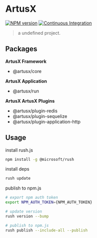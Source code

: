 # ArtusX

[![NPM version](https://img.shields.io/npm/v/@artusx/core.svg?style=flat-square)](https://npmjs.org/package/@artusx/core)
[![Continuous Integration](https://github.com/thonatos/artusx/actions/workflows/ci.yml/badge.svg)](https://github.com/thonatos/artusx/actions/workflows/ci.yml)

> a undefined project.

## Packages

**ArtusX Framework**

- @artusx/core

**ArtusX Application**

- @artusx/run

**ArtusX ArtusX Plugins**

- @artusx/plugin-redis
- @artusx/plugin-sequelize
- @artusx/plugin-application-http

## Usage

install rush.js

```bash
npm install -g @microsoft/rush
```

install deps

```bash
rush update
```

publish to npm.js

```bash
# export npm auth token
export NPM_AUTH_TOKEN={NPM_AUTH_TOKEN}

# update version
rush version --bump

# publish to npm.js
rush publish --include-all --publish 
```

